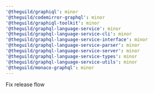```yaml
---
'@theguild/graphiql': minor
'@theguild/codemirror-graphql': minor
'@theguild/graphiql-toolkit': minor
'@theguild/graphql-language-service': minor
'@theguild/graphql-language-service-cli': minor
'@theguild/graphql-language-service-interface': minor
'@theguild/graphql-language-service-parser': minor
'@theguild/graphql-language-service-server': minor
'@theguild/graphql-language-service-types': minor
'@theguild/graphql-language-service-utils': minor
'@theguild/monaco-graphql': minor
---
```


Fix release flow
